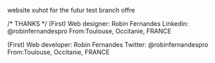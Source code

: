 website xuhot for the futur test branch offre

/* THANKS */
(First) Web designer: Robin Fernandes
Linkedin: @robinfernandespro
From:Toulouse, Occitanie, FRANCE

(First) Web developer: Robin Fernandes
Twitter: @robinfernandespro
From:Toulouse, Occitanie, FRANCE